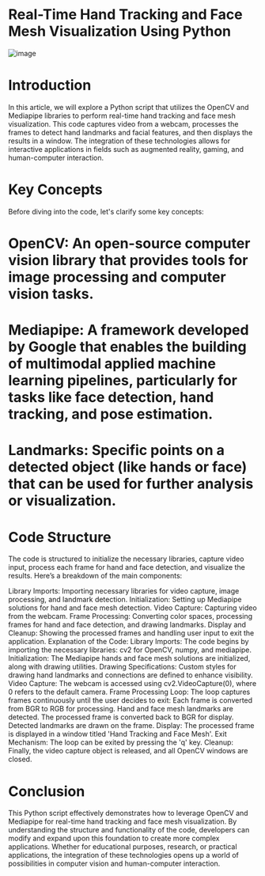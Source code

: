 # Real-Time Hand Tracking and Face Mesh Visualization Using Python

![image](https://github.com/user-attachments/assets/f30afb98-6b69-496d-9ef9-1f1b86eb7141)



# Introduction
In this article, we will explore a Python script that utilizes the OpenCV and Mediapipe libraries to perform real-time hand tracking and face mesh visualization. This code captures video from a webcam, processes the frames to detect hand landmarks and facial features, and then displays the results in a window. The integration of these technologies allows for interactive applications in fields such as augmented reality, gaming, and human-computer interaction.

# Key Concepts
Before diving into the code, let's clarify some key concepts:

# OpenCV: An open-source computer vision library that provides tools for image processing and computer vision tasks.
# Mediapipe: A framework developed by Google that enables the building of multimodal applied machine learning pipelines, particularly for tasks like face detection, hand tracking, and pose estimation.
# Landmarks: Specific points on a detected object (like hands or face) that can be used for further analysis or visualization.

# Code Structure
The code is structured to initialize the necessary libraries, capture video input, process each frame for hand and face detection, and visualize the results. Here’s a breakdown of the main components:

Library Imports: Importing necessary libraries for video capture, image processing, and landmark detection.
Initialization: Setting up Mediapipe solutions for hand and face mesh detection.
Video Capture: Capturing video from the webcam.
Frame Processing: Converting color spaces, processing frames for hand and face detection, and drawing landmarks.
Display and Cleanup: Showing the processed frames and handling user input to exit the application.
Explanation of the Code:
Library Imports: The code begins by importing the necessary libraries: cv2 for OpenCV, numpy, and mediapipe.
Initialization: The Mediapipe hands and face mesh solutions are initialized, along with drawing utilities.
Drawing Specifications: Custom styles for drawing hand landmarks and connections are defined to enhance visibility.
Video Capture: The webcam is accessed using cv2.VideoCapture(0), where 0 refers to the default camera.
Frame Processing Loop: The loop captures frames continuously until the user decides to exit:
Each frame is converted from BGR to RGB for processing.
Hand and face mesh landmarks are detected.
The processed frame is converted back to BGR for display.
Detected landmarks are drawn on the frame.
Display: The processed frame is displayed in a window titled 'Hand Tracking and Face Mesh'.
Exit Mechanism: The loop can be exited by pressing the 'q' key.
Cleanup: Finally, the video capture object is released, and all OpenCV windows are closed.

# Conclusion
This Python script effectively demonstrates how to leverage OpenCV and Mediapipe for real-time hand tracking and face mesh visualization. By understanding the structure and functionality of the code, developers can modify and expand upon this foundation to create more complex applications. Whether for educational purposes, research, or practical applications, the integration of these technologies opens up a world of possibilities in computer vision and human-computer interaction.
